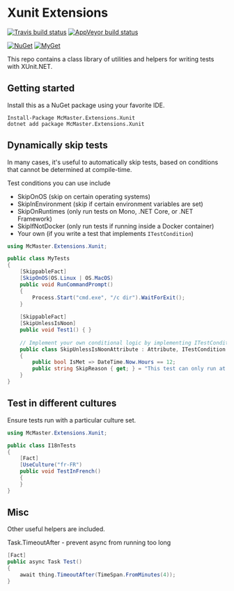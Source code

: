 Xunit Extensions
================

[![Travis build status][travis-badge]](https://travis-ci.org/natemcmaster/xunit-extensions/branches)
[![AppVeyor build status][appveyor-badge]](https://ci.appveyor.com/project/natemcmaster/xunit-extensions/branch/master)

[travis-badge]: https://img.shields.io/travis/natemcmaster/xunit-extensions/master.svg?label=travis&style=flat-square
[appveyor-badge]: https://img.shields.io/appveyor/ci/natemcmaster/xunit-extensions/master.svg?label=appveyor&style=flat-square

[![NuGet][main-nuget-badge]][main-nuget] [![MyGet][main-myget-badge]][main-myget]

[main-nuget]: https://www.nuget.org/packages/McMaster.Extensions.Xunit/
[main-nuget-badge]: https://img.shields.io/nuget/v/McMaster.Extensions.Xunit.svg?style=flat-square&label=nuget
[main-myget]: https://www.myget.org/feed/natemcmaster/package/nuget/McMaster.Extensions.Xunit
[main-myget-badge]: https://img.shields.io/www.myget/natemcmaster/vpre/McMaster.Extensions.Xunit.svg?style=flat-square&label=myget


This repo contains a class library of utilities and helpers for writing tests with XUnit.NET.

## Getting started

Install this as a NuGet package using your favorite IDE.

```
Install-Package McMaster.Extensions.Xunit
dotnet add package McMaster.Extensions.Xunit
```

## Dynamically skip tests

In many cases, it's useful to automatically skip tests, based on conditions that cannot
be determined at compile-time.

Test conditions you can use include

* SkipOnOS (skip on certain operating systems)
* SkipInEnvironment (skip if certain environment variables are set)
* SkipOnRuntimes (only run tests on Mono, .NET Core, or .NET Framework)
* SkipIfNotDocker (only run tests if running inside a Docker container)
* Your own (if you write a test that implements `ITestCondition`)
```c#
using McMaster.Extensions.Xunit;

public class MyTests
{
    [SkippableFact]
    [SkipOnOS(OS.Linux | OS.MacOS)
    public void RunCommandPrompt()
    {
        Process.Start("cmd.exe", "/c dir").WaitForExit();
    }
    
    [SkippableFact]
    [SkipUnlessIsNoon]
    public void Test1() { }
    
    // Implement your own conditional logic by implementing ITestCondition
    public class SkipUnlessIsNoonAttribute : Attribute, ITestCondition
    {
        public bool IsMet => DateTime.Now.Hours == 12;
        public string SkipReason { get; } = "This test can only run at noon."
    }
}
```

## Test in different cultures

Ensure tests run with a particular culture set.

```c#
using McMaster.Extensions.Xunit;

public class I18nTests
{
    [Fact]
    [UseCulture("fr-FR")
    public void TestInFrench()
    {
    }
}
```

## Misc

Other useful helpers are included.

Task.TimeoutAfter - prevent async from running too long

```c#
[Fact]
public async Task Test()
{
    await thing.TimeoutAfter(TimeSpan.FromMinutes(4));
}
```
